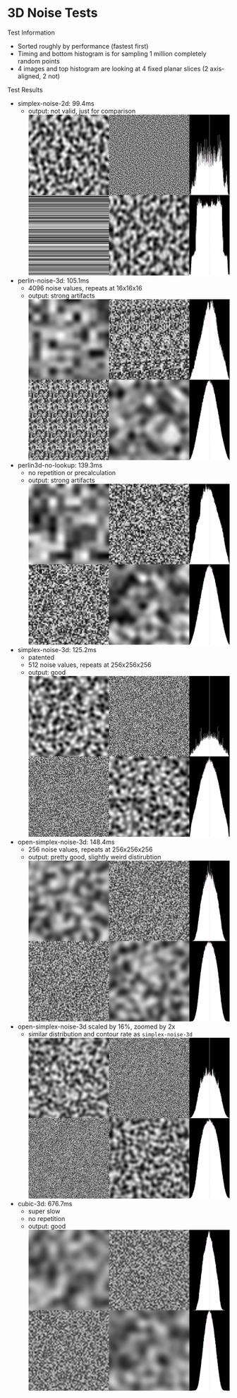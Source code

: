 3D Noise Tests
==============

Test Information
* Sorted roughly by performance (fastest first)
* Timing and bottom histogram is for sampling 1 million completely random points
* 4 images and top histogram are looking at 4 fixed planar slices (2 axis-aligned, 2 not)

Test Results
* simplex-noise-2d: 99.4ms
  * output: not valid, just for comparison
![simplex-noise-2d](output/simplex-noise-2d.png)
* perlin-noise-3d: 105.1ms
  * 4096 noise values, repeats at 16x16x16
  * output: strong artifacts
![perlin-noise-3d](output/perlin-noise-3d.png)
* perlin3d-no-lookup: 139.3ms
  * no repetition or precalculation
  * output: strong artifacts
![perlin3d-no-lookup](output/perlin3d-no-lookup.png)
* simplex-noise-3d: 125.2ms
  * patented
  * 512 noise values, repeats at 256x256x256
  * output: good
![simplex-noise-3d](output/simplex-noise-3d.png)
* open-simplex-noise-3d: 148.4ms
  * 256 noise values, repeats at 256x256x256
  * output: pretty good, slightly weird distirubtion
![open-simplex-noise-3d](output/open-simplex-noise-3d.png)
* open-simplex-noise-3d scaled by 16%, zoomed by 2x
  * similar distribution and contour rate as `simplex-noise-3d`
![open-simplex-noise-3d-sacled-warped](output/open-simplex-noise-3d-scaled-warped.png)
* cubic-3d: 676.7ms
  * super slow
  * no repetition
  * output: good
![cubic-3d](output/cubic-3d.png)
